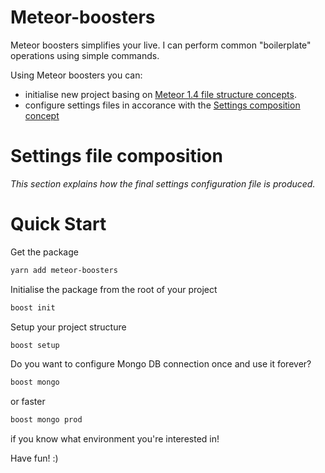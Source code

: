 # Meteor-boosters

Meteor boosters simplifies your live. I can perform common "boilerplate" operations using simple commands.

Using Meteor boosters you can:

* initialise new project basing on [Meteor 1.4 file structure concepts](https://guide.meteor.com/structure.html#javascript-structure). 
* configure settings files in accorance with the [Settings composition concept](https://github.com/IcyEagle/meteor-boosters#settings-file-composition)

# Settings file composition

_This section explains how the final settings configuration file is produced._

# Quick Start

Get the package

```bash
yarn add meteor-boosters
```

Initialise the package from the root of your project

```bash
boost init
```

Setup your project structure

```bash
boost setup
```

Do you want to configure Mongo DB connection once and use it forever?
```bash
boost mongo
```
or faster
```bash
boost mongo prod
```
if you know what environment you're interested in!

Have fun! :)
